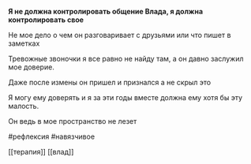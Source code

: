 **Я не должна контролировать общение Влада, я должна контролировать свое**

Не мое дело о чем он разговаривает с друзьями или что пишет в заметках

Тревожные звоночки я все равно не найду там, а он давно заслужил мое доверие.

Даже после измены он пришел и признался а не скрыл это

Я могу ему доверять и я за эти годы вместе должна ему хотя бы эту малость.

Он ведь в мое пространство не лезет

#рефлексия #навязчивое

[[терапия]] 
[[влад]]